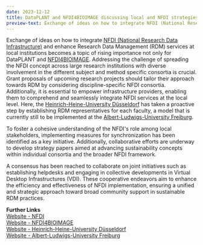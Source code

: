 ```yaml
---
date: 2023-12-12
title: DataPLANT and NFDI4BIOIMAGE discussing local and NFDI strategies on sustainability
preview-text: Exchange of ideas on how to integrate NFDI (National Research Data Infrastructure) and enhance Research Data Management (RDM) services at local institutions becomes a topic of rising importance not only for DataPLANT and NFDI4BIOIMAGE. Addressing the challenge of spreading the NFDI concept across large research institutions with diverse involvement in the different subject and method specific consortia is crucial. Grant proposals of upcoming research projects should tailor their approach towards RDM by considering discipline-specific NFDI consortia...
---
```

Exchange of ideas on how to integrate [NFDI (National Research Data Infrastructure)](https://www.nfdi.de/) and enhance Research Data Management (RDM) services at local institutions becomes a topic of rising importance not only for DataPLANT and [NFDI4BIOIMAGE](https://nfdi4bioimage.de/en/start/). Addressing the challenge of spreading the NFDI concept across large research institutions with diverse involvement in the different subject and method specific consortia is crucial. Grant proposals of upcoming research projects should tailor their approach towards RDM by considering discipline-specific NFDI consortia. Additionally, it is essential to empower infrastructure providers, enabling them to comprehend and seamlessly integrate NFDI services at the local level. Here, the [Heinrich-Heine-University Düsseldorf](https://www.hhu.de/) has taken a proactive step by establishing RDM representatives for each faculty, a model that is currently still to be implemented at the [Albert-Ludwigs-University Freiburg](https://uni-freiburg.de/).   

To foster a cohesive understanding of the NFDI's role among local stakeholders, implementing measures for synchronization has been identified as a key initiative. Additionally, collaborative efforts are underway to develop strategy papers aimed at advancing sustainability concepts within individual consortia and the broader NFDI framework.   

A consensus has been reached to collaborate on joint initiatives such as establishing helpdesks and engaging in collective developments in Virtual Desktop Infrastructures (VDI). These cooperative endeavors aim to enhance the efficiency and effectiveness of NFDI implementation, ensuring a unified and strategic approach toward broad community support in sustainable RDM practices.   


**Further Links**   
[Website - NFDI](https://www.nfdi.de/)   
[Website - NFDI4BIOIMAGE](https://nfdi4bioimage.de/en/start/)    
[Website - Heinrich-Heine-University Düsseldorf](https://www.hhu.de/)  
[Website - Albert-Ludwigs-University Freiburg](https://uni-freiburg.de/)  
